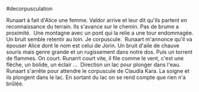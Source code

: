 #decorpusculation

  

Runaart à fait d'Alice une femme.
Valdor arrive et leur dit qu'ils partent en reconnaissance du terrain.
Ils s'avance sur le chemin. Pas de brume a proximité. 
Une montagne avec un pont qui la relie a une tour endommagée.
Un bruit semble retentir au loin.
Je corpuscule. 
Runaart m'annonce qu'il va épouser Alice dont le nom est celui de Jorin.
Un bruit d'aile de chauve souris mais genre grande et un rugissement dans notre dos.
Puis un torrent de flammes. On court.
Runarrt court vite, il file comme le vent, c'est une flèche, un bolide, un éclair ... 
Direction un lac pour plonger dans l'eau.
Runaart s'arrête pour attendre le corpuscule de Claudia Kara. La soigne et ils plongent dans le lac.
En sortant du lac on se rend compte que rien n'a brûlée.